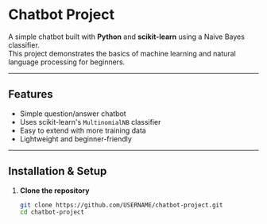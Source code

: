 # Chatbot Project

A simple chatbot built with **Python** and **scikit-learn** using a Naive Bayes classifier.  
This project demonstrates the basics of machine learning and natural language processing for beginners.

---

## Features
- Simple question/answer chatbot
- Uses scikit-learn's `MultinomialNB` classifier
- Easy to extend with more training data
- Lightweight and beginner-friendly

---

## Installation & Setup

1. **Clone the repository**
   ```bash
   git clone https://github.com/USERNAME/chatbot-project.git
   cd chatbot-project
  



